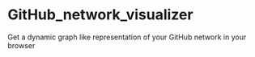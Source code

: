 # GitHub_network_visualizer
Get a dynamic graph like representation of your GitHub network in your browser
